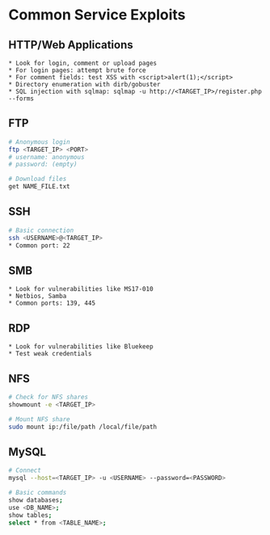 # Common Service Exploits

## HTTP/Web Applications

```text
* Look for login, comment or upload pages
* For login pages: attempt brute force
* For comment fields: test XSS with <script>alert(1);</script>
* Directory enumeration with dirb/gobuster
* SQL injection with sqlmap: sqlmap -u http://<TARGET_IP>/register.php --forms
```

## FTP

```bash
# Anonymous login
ftp <TARGET_IP> <PORT>
# username: anonymous
# password: (empty)

# Download files
get NAME_FILE.txt
```

## SSH

```bash
# Basic connection
ssh <USERNAME>@<TARGET_IP>
* Common port: 22
```

## SMB

```text
* Look for vulnerabilities like MS17-010
* Netbios, Samba
* Common ports: 139, 445
```

## RDP

```text
* Look for vulnerabilities like Bluekeep
* Test weak credentials
```

## NFS

```bash
# Check for NFS shares
showmount -e <TARGET_IP>

# Mount NFS share
sudo mount ip:/file/path /local/file/path
```

## MySQL

```bash
# Connect
mysql --host=<TARGET_IP> -u <USERNAME> --password=<PASSWORD>

# Basic commands
show databases;
use <DB_NAME>;
show tables;
select * from <TABLE_NAME>;
```
